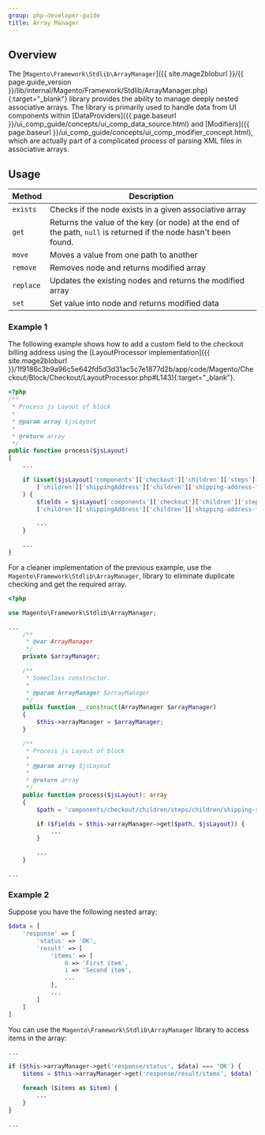 ```yaml
---
group: php-developer-guide
title: Array Manager
---
```


## Overview

The [`Magento\Framework\Stdlib\ArrayManager`]({{ site.mage2bloburl }}/{{ page.guide_version }}/lib/internal/Magento/Framework/Stdlib/ArrayManager.php){:target="_blank"} library provides the ability to manage deeply nested associative arrays.
The library is primarily used to handle data from UI components within [DataProviders]({{ page.baseurl }}/ui_comp_guide/concepts/ui_comp_data_source.html) and [Modifiers]({{ page.baseurl }}/ui_comp_guide/concepts/ui_comp_modifier_concept.html), which are actually part of a complicated process of parsing XML files in associative arrays.

## Usage

|Method|Description|
|--- |--- |
| `exists` | Checks if the node exists in a given associative array |
| `get` | Returns the value of the key (or node) at the end of the path, `null` is returned if the node hasn't been found. |
| `move` | Moves a value from one path to another |
| `remove` | Removes node and returns modified array |
| `replace` | Updates the existing nodes and returns the modified array |
| `set` | Set value into node and returns modified data |

### Example 1

The following example shows how to add a custom field to the checkout billing address using the [LayoutProcessor implementation]({{ site.mage2bloburl }}/1f9186c3b9a96c5e642fd5d3d31ac5c7e1877d2b/app/code/Magento/Checkout/Block/Checkout/LayoutProcessor.php#L143){:target="_blank"}.

```php
<?php
/**
 * Process js Layout of block
 *
 * @param array $jsLayout
 *
 * @return array
 */
public function process($jsLayout)
{
    ...

    if (isset($jsLayout['components']['checkout']['children']['steps']['children']['shipping-step']
        ['children']['shippingAddress']['children']['shipping-address-fieldset']['children'])
    ) {
        $fields = $jsLayout['components']['checkout']['children']['steps']['children']['shipping-step']
        ['children']['shippingAddress']['children']['shipping-address-fieldset']['children'];

        ...
    }

    ...
}
```

For a cleaner implementation of the previous example, use the `Magento\Framework\Stdlib\ArrayManager`, library to eliminate duplicate checking and get the required array.

```php
<?php

use Magento\Framework\Stdlib\ArrayManager;

...
    /**
     * @var ArrayManager
     */
    private $arrayManager;

    /**
     * SomeClass constructor.
     *
     * @param ArrayManager $arrayManager
     */
    public function __construct(ArrayManager $arrayManager)
    {
        $this->arrayManager = $arrayManager;
    }

    /**
     * Process js Layout of block
     *
     * @param array $jsLayout
     *
     * @return array
     */
    public function process($jsLayout): array
    {
        $path = 'components/checkout/children/steps/children/shipping-step/children/shippingAddress/children/shipping-address-fieldset/children';

        if ($fields = $this->arrayManager->get($path, $jsLayout)) {
            ...
        }

        ...
    }

...

```

### Example 2

Suppose you have the following nested array:

```php
$data = [
    'response' => [
        'status' => 'OK',
        'result' => [
            'items' => [
                0 => 'First item',
                1 => 'Second item',
                ...
            ],
            ...
        ]
    ]
]
```

You can use the  `Magento\Framework\Stdlib\ArrayManager` library to access items in the array:

```php
...

if ($this->arrayManager->get('response/status', $data) === 'OK') {
    $items = $this->arrayManager->get('response/result/items', $data) ?? [];

    foreach ($items as $item) {
        ...
    }
}

...
```
